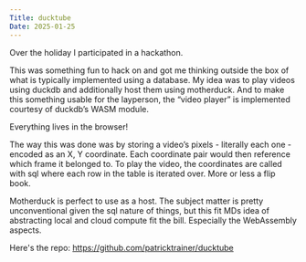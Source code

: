 ```yaml
---
Title: ducktube
Date: 2025-01-25
---
```


Over the holiday I participated in a hackathon.

This was something fun to hack on and got me thinking outside the box of what is typically implemented using a database. My idea was to play videos using duckdb and additionally host them using motherduck. And to make this something usable for the layperson, the “video player” is implemented courtesy of duckdb’s WASM module. 

Everything lives in the browser!

The way this was done was by storing a video’s pixels - literally each one - encoded as an X, Y coordinate. Each coordinate pair would then reference which frame it belonged to. To play the video, the coordinates are called with sql where each row in the table is iterated over. More or less a flip book. 

Motherduck is perfect to use as a host. The subject matter is pretty unconventional given the sql nature of things, but this fit MDs idea of abstracting local and cloud compute fit the bill. Especially the WebAssembly aspects.

Here's the repo: https://github.com/patricktrainer/ducktube

